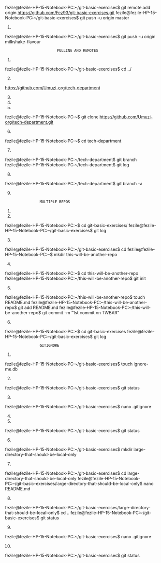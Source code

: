 fezile@fezile-HP-15-Notebook-PC:~/git-basic-exercises$ git remote add origin https://github.com/Fez93/git-basic-exercises.git
fezile@fezile-HP-15-Notebook-PC:~/git-basic-exercises$ git push -u origin master

1.
fezile@fezile-HP-15-Notebook-PC:~/git-basic-exercises$ git push -u origin milkshake-flavour


							PULLING AND REMOTES

1.
fezile@fezile-HP-15-Notebook-PC:~/git-basic-exercises$ cd ../

2.
https://github.com/Umuzi-org/tech-department

3.
4.

5.
fezile@fezile-HP-15-Notebook-PC:~$ git clone https://github.com/Umuzi-org/tech-department.git

6.
fezile@fezile-HP-15-Notebook-PC:~$ cd tech-department

7.
fezile@fezile-HP-15-Notebook-PC:~/tech-department$ git branch
fezile@fezile-HP-15-Notebook-PC:~/tech-department$ git log

8.
fezile@fezile-HP-15-Notebook-PC:~/tech-department$ git branch -a

9.


					MULTIPLE REPOS

1.

2.
fezile@fezile-HP-15-Notebook-PC:~$ cd git-basic-exercises/
fezile@fezile-HP-15-Notebook-PC:~/git-basic-exercises$ git log

3.
fezile@fezile-HP-15-Notebook-PC:~/git-basic-exercises$ cd
fezile@fezile-HP-15-Notebook-PC:~$ mkdir this-will-be-another-repo

4.
fezile@fezile-HP-15-Notebook-PC:~$ cd this-will-be-another-repo
fezile@fezile-HP-15-Notebook-PC:~/this-will-be-another-repo$ git init

5.
fezile@fezile-HP-15-Notebook-PC:~/this-will-be-another-repo$ touch README.md
fezile@fezile-HP-15-Notebook-PC:~/this-will-be-another-repo$ git add README.md
fezile@fezile-HP-15-Notebook-PC:~/this-will-be-another-repo$ git commit -m "1st commit on TWBAR"

6.
fezile@fezile-HP-15-Notebook-PC:~$ cd git-basic-exercises 
fezile@fezile-HP-15-Notebook-PC:~/git-basic-exercises$ git log


					GITIGNORE
1.
fezile@fezile-HP-15-Notebook-PC:~/git-basic-exercises$ touch ignore-me.db

2.
fezile@fezile-HP-15-Notebook-PC:~/git-basic-exercises$ git status

3.
fezile@fezile-HP-15-Notebook-PC:~/git-basic-exercises$ nano .gitignore

4.
5.
fezile@fezile-HP-15-Notebook-PC:~/git-basic-exercises$ git status

6.
fezile@fezile-HP-15-Notebook-PC:~/git-basic-exercises$ mkdir large-directory-that-should-be-local-only

7.
fezile@fezile-HP-15-Notebook-PC:~/git-basic-exercises$ cd large-directory-that-should-be-local-only
fezile@fezile-HP-15-Notebook-PC:~/git-basic-exercises/large-directory-that-should-be-local-only$ nano README.md

8.
fezile@fezile-HP-15-Notebook-PC:~/git-basic-exercises/large-directory-that-should-be-local-only$ cd ..
fezile@fezile-HP-15-Notebook-PC:~/git-basic-exercises$ git status

9.
fezile@fezile-HP-15-Notebook-PC:~/git-basic-exercises$ nano .gitignore

10.
fezile@fezile-HP-15-Notebook-PC:~/git-basic-exercises$ git status


